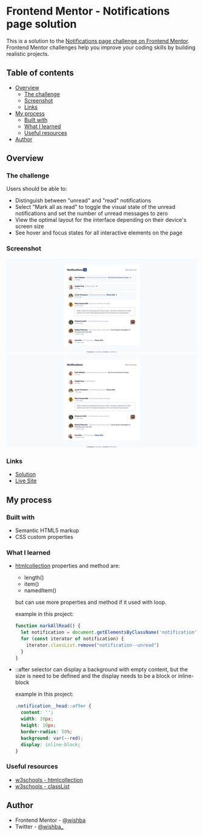 # Frontend Mentor - Notifications page solution

This is a solution to the [Notifications page challenge on Frontend Mentor](https://www.frontendmentor.io/challenges/notifications-page-DqK5QAmKbC). Frontend Mentor challenges help you improve your coding skills by building realistic projects. 

## Table of contents

- [Overview](#overview)
  - [The challenge](#the-challenge)
  - [Screenshot](#screenshot)
  - [Links](#links)
- [My process](#my-process)
  - [Built with](#built-with)
  - [What I learned](#what-i-learned)
  - [Useful resources](#useful-resources)
- [Author](#author)

## Overview

### The challenge

Users should be able to:

- Distinguish between "unread" and "read" notifications
- Select "Mark all as read" to toggle the visual state of the unread notifications and set the number of unread messages to zero
- View the optimal layout for the interface depending on their device's screen size
- See hover and focus states for all interactive elements on the page

### Screenshot

<img src="screenshot.png">
<img src="screenshot-active.png">

### Links

- [Solution](https://www.frontendmentor.io/solutions/notification-page-mark-all-read-with-forof-loop-nHAGhSU5hR)
- [Live Site](https://wishba.github.io/notifications-page/#)

## My process

### Built with

- Semantic HTML5 markup
- CSS custom properties

### What I learned

- [htmlcollection](https://www.w3schools.com/jsreF/dom_obj_htmlcollection.asp) properties and method are:

  - length()
  - item()
  - namedItem()

  but can use more properties and method if it used with loop.

  example in this project:

  ```js
  function markAllRead() {
    let notification = document.getElementsByClassName('notification')
    for (const iterator of notification) {
      iterator.classList.remove("notification--unread")
    }
  }
  ```

- ::after selector can display a background with empty content, but the size is need to be defined and the display needs to be a block or inline-block

  example in this project:

  ```css
  .notification__head::after {
    content: '';
    width: 10px;
    height: 10px;
    border-radius: 50%;
    background: var(--red);
    display: inline-block;
  }
  ```

### Useful resources

- [w3schools - htmlcollection](https://www.w3schools.com/jsreF/dom_obj_htmlcollection.asp)
- [w3schools - classList](https://www.w3schools.com/jsref/prop_element_classlist.asp)

## Author

- Frontend Mentor - [@wishba](https://www.frontendmentor.io/profile/wishba)
- Twitter - [@wishba_](https://twitter.com/wishba_)